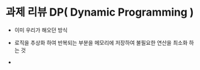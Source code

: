 과제 리뷰
DP( Dynamic Programming )
===

- 이미 우리가 해오던 방식
- 로직을 추상화 하여 반복되는 부분을 메모리에 저장하여
    불필요한 연산을 최소화 하는 것

- 

